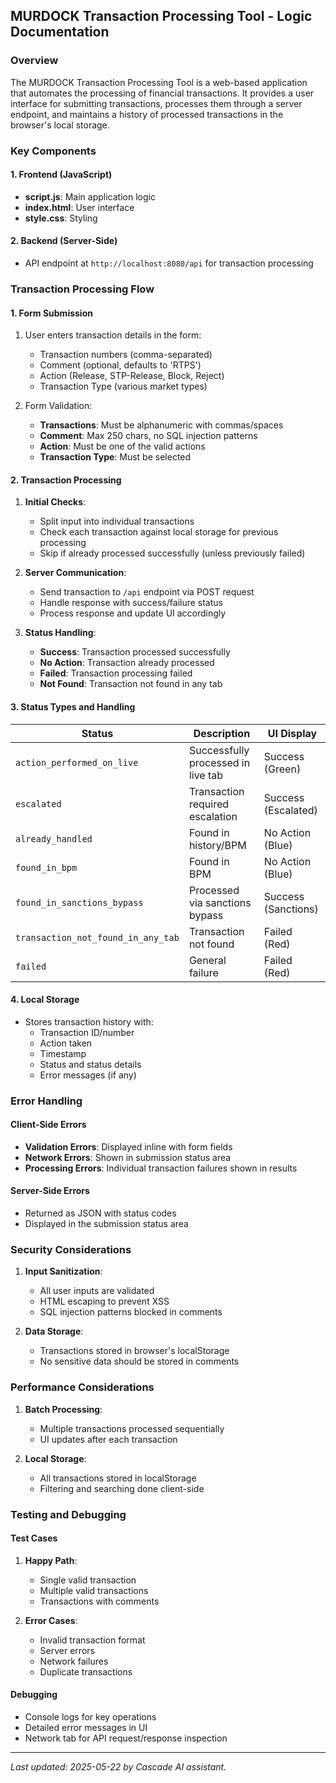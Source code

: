 ## MURDOCK Transaction Processing Tool - Logic Documentation

### Overview
The MURDOCK Transaction Processing Tool is a web-based application that automates the processing of financial transactions. It provides a user interface for submitting transactions, processes them through a server endpoint, and maintains a history of processed transactions in the browser's local storage.

### Key Components

#### 1. Frontend (JavaScript)
- **script.js**: Main application logic
- **index.html**: User interface
- **style.css**: Styling

#### 2. Backend (Server-Side)
- API endpoint at `http://localhost:8080/api` for transaction processing

### Transaction Processing Flow

#### 1. Form Submission
1. User enters transaction details in the form:
   - Transaction numbers (comma-separated)
   - Comment (optional, defaults to 'RTPS')
   - Action (Release, STP-Release, Block, Reject)
   - Transaction Type (various market types)

2. Form Validation:
   - **Transactions**: Must be alphanumeric with commas/spaces
   - **Comment**: Max 250 chars, no SQL injection patterns
   - **Action**: Must be one of the valid actions
   - **Transaction Type**: Must be selected

#### 2. Transaction Processing
1. **Initial Checks**:
   - Split input into individual transactions
   - Check each transaction against local storage for previous processing
   - Skip if already processed successfully (unless previously failed)

2. **Server Communication**:
   - Send transaction to `/api` endpoint via POST request
   - Handle response with success/failure status
   - Process response and update UI accordingly

3. **Status Handling**:
   - **Success**: Transaction processed successfully
   - **No Action**: Transaction already processed
   - **Failed**: Transaction processing failed
   - **Not Found**: Transaction not found in any tab

#### 3. Status Types and Handling

| Status | Description | UI Display |
|--------|-------------|------------|
| `action_performed_on_live` | Successfully processed in live tab | Success (Green) |
| `escalated` | Transaction required escalation | Success (Escalated) |
| `already_handled` | Found in history/BPM | No Action (Blue) |
| `found_in_bpm` | Found in BPM | No Action (Blue) |
| `found_in_sanctions_bypass` | Processed via sanctions bypass | Success (Sanctions) |
| `transaction_not_found_in_any_tab` | Transaction not found | Failed (Red) |
| `failed` | General failure | Failed (Red) |

#### 4. Local Storage
- Stores transaction history with:
  - Transaction ID/number
  - Action taken
  - Timestamp
  - Status and status details
  - Error messages (if any)

### Error Handling

#### Client-Side Errors
- **Validation Errors**: Displayed inline with form fields
- **Network Errors**: Shown in submission status area
- **Processing Errors**: Individual transaction failures shown in results

#### Server-Side Errors
- Returned as JSON with status codes
- Displayed in the submission status area

### Security Considerations

1. **Input Sanitization**:
   - All user inputs are validated
   - HTML escaping to prevent XSS
   - SQL injection patterns blocked in comments

2. **Data Storage**:
   - Transactions stored in browser's localStorage
   - No sensitive data should be stored in comments

### Performance Considerations

1. **Batch Processing**:
   - Multiple transactions processed sequentially
   - UI updates after each transaction

2. **Local Storage**:
   - All transactions stored in localStorage
   - Filtering and searching done client-side

### Testing and Debugging

#### Test Cases
1. **Happy Path**:
   - Single valid transaction
   - Multiple valid transactions
   - Transactions with comments

2. **Error Cases**:
   - Invalid transaction format
   - Server errors
   - Network failures
   - Duplicate transactions

#### Debugging
- Console logs for key operations
- Detailed error messages in UI
- Network tab for API request/response inspection

---

_Last updated: 2025-05-22 by Cascade AI assistant._
